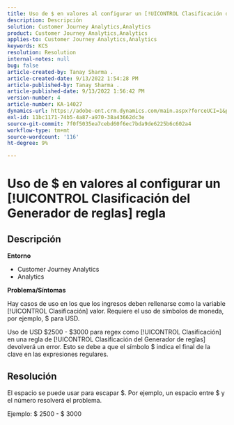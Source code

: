 ```yaml
---
title: Uso de $ en valores al configurar un [!UICONTROL Clasificación del Generador de reglas] regla
description: Descripción
solution: Customer Journey Analytics,Analytics
product: Customer Journey Analytics,Analytics
applies-to: Customer Journey Analytics,Analytics
keywords: KCS
resolution: Resolution
internal-notes: null
bug: false
article-created-by: Tanay Sharma .
article-created-date: 9/13/2022 1:54:28 PM
article-published-by: Tanay Sharma .
article-published-date: 9/13/2022 1:56:42 PM
version-number: 4
article-number: KA-14027
dynamics-url: https://adobe-ent.crm.dynamics.com/main.aspx?forceUCI=1&pagetype=entityrecord&etn=knowledgearticle&id=789a4d90-6b33-ed11-9db1-002248086735
exl-id: 11bc1171-74b5-4a87-a970-38a43662dc3e
source-git-commit: 7f0f5035ea7cebd60f6ec7bda9de6225b6c602a4
workflow-type: tm+mt
source-wordcount: '116'
ht-degree: 9%

---
```


# Uso de $ en valores al configurar un [!UICONTROL Clasificación del Generador de reglas] regla

## Descripción


<b>Entorno</b>

- Customer Journey Analytics
- Analytics




<b>Problema/Síntomas</b>

Hay casos de uso en los que los ingresos deben rellenarse como la variable [!UICONTROL Clasificación] valor. Requiere el uso de símbolos de moneda, por ejemplo, $ para USD.



Uso de USD $2500 - $3000 para regex como [!UICONTROL Clasificación] en una regla de [!UICONTROL Clasificación del Generador de reglas] devolverá un error. Esto se debe a que el símbolo $ indica el final de la clave en las expresiones regulares.


## Resolución


El espacio se puede usar para escapar $. Por ejemplo, un espacio entre $ y el número resolverá el problema.

Ejemplo: $ 2500 - $ 3000
